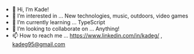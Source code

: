 - 👋 Hi, I’m Kade!
- 👀 I’m interested in ... New technologies, music, outdoors, video games
- 🌱 I’m currently learning ... TypeScript
- 💞️ I’m looking to collaborate on ... Anything!
- 📫 How to reach me ... https://www.linkedin.com/in/kadeg/ , kadeg95@gmail.com


<!---
cyberkade/cyberkade is a ✨ special ✨ repository because its `README.md` (this file) appears on your GitHub profile.
You can click the Preview link to take a look at your changes.
--->
